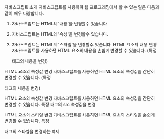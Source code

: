 자바스크립트 소개
자바스크립트를 사용하여 웹 프로그래밍에서 할 수 있는 일은 다음과 같이 매우 다양합니다.

 

1. 자바스크립트는 HTML의 '내용'을 변경할수 있습니다

2. 자바스크립트는 HTML의 '속성'을 변경할수 있습니다.

3. 자바스크립트는 HTML의 '스타일'을 변경할수 있습니다.
HTML 요소의 내용 변경
자바스크립트를 사용하면 HTML 요소의 내용을 손쉽게 변경할 수 있습니다.
(특정 <p>태그의 내용을 변경)

HTML 요소의 속성값 변경
자바스크립트를 사용하면 HTML 요소의 속성값을 간단히 변경할 수 있습니다.
(특정 <p>태그의 내용을 변경)
 
HTML 요소의 속성값 변경
자바스크립트를 사용하면 HTML 요소의 속성값을 간단히 변경할 수 있습니다.
특정 <img>태그의 src 속성값을 변경


HTML 요소의 스타일 변경
자바스크립트를 사용하면 HTML 요소의 스타일을 손쉽게 변경할 수 있습니다.
특정 <p>태그의 스타일을 변경하는 예제